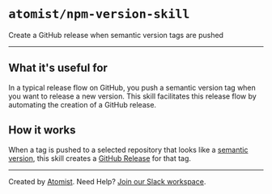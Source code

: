 # `atomist/npm-version-skill`

<!---atomist-skill-description:start--->

Create a GitHub release when semantic version tags are pushed

<!---atomist-skill-description:end--->

---

<!---atomist-skill-readme:start--->

## What it's useful for

In a typical release flow on GitHub, you push a semantic version tag
when you want to release a new version. This skill facilitates this
release flow by automating the creation of a GitHub release.

## How it works

When a tag is pushed to a selected repository that looks like a
[semantic version][semver], this skill creates a [GitHub
Release][gh-release] for that tag.

[semver]: https://semver.org/ "Semantic Versioning"
[gh-release]: https://docs.github.com/en/github/administering-a-repository/about-releases

<!---atomist-skill-readme:end--->

---

Created by [Atomist][atomist].
Need Help? [Join our Slack workspace][slack].

[atomist]: https://atomist.com/ "Atomist - How Teams Deliver Software"
[slack]: https://join.atomist.com/ "Atomist Community Slack"
